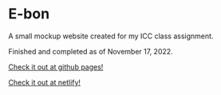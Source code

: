 # E-bon
A small mockup website created for my ICC class assignment.

Finished and completed as of November 17, 2022.

[Check it out at github pages!](https://codertofu.github.io/E-bon/)

[Check it out at netlify!](https://e-bon.netlify.app/)

